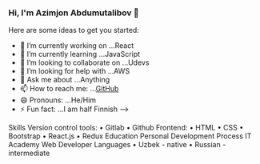 ### Hi, I'm Azimjon Abdumutalibov 👋


Here are some ideas to get you started:

- 🔭 I’m currently working on ...React
- 🌱 I’m currently learning ...JavaScript
- 👯 I’m looking to collaborate on ...Udevs
- 🤔 I’m looking for help with ...AWS
- 💬 Ask me about ...Anything
- 📫 How to reach me: ...[GitHub](https://github.com/)
- 😄 Pronouns: ...He/Him
- ⚡ Fun fact: ...I am half Finnish
-->

Skills
Version control tools:
• Gitlab
• Github
Frontend:
• HTML
• CSS
• Bootstrap
• React.js
• Redux
Education
Personal Development Process IT Academy
Web Developer
Languages
• Uzbek - native
• Russian - intermediate

